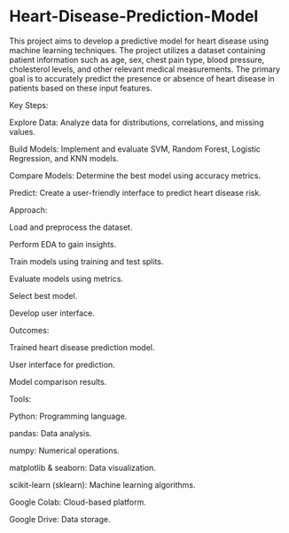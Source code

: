 # Heart-Disease-Prediction-Model
This project aims to develop a predictive model for heart disease using machine learning techniques. The project utilizes a dataset containing patient information such as age, sex, chest pain type, blood pressure, cholesterol levels, and other relevant medical measurements. The primary goal is to accurately predict the presence or absence of heart disease in patients based on these input features.


Key Steps:

Explore Data: Analyze data for distributions, correlations, and missing values.


Build Models: Implement and evaluate SVM, Random Forest, Logistic Regression, and KNN models.


Compare Models: Determine the best model using accuracy metrics.


Predict: Create a user-friendly interface to predict heart disease risk.


Approach:

Load and preprocess the dataset.


Perform EDA to gain insights.


Train models using training and test splits.


Evaluate models using metrics.


Select best model.


Develop user interface.


Outcomes:


Trained heart disease prediction model.


User interface for prediction.


Model comparison results.


Tools:

Python: Programming language.

pandas: Data analysis.

numpy: Numerical operations.

matplotlib & seaborn: Data visualization.

scikit-learn (sklearn): Machine learning algorithms.

Google Colab: Cloud-based platform.

Google Drive: Data storage.
